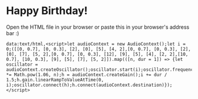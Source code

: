 # Happy Birthday!
Open the HTML file in your browser or paste this in your browser's address bar :)  
```
data:text/html,<script>let audioContext = new AudioContext();let i = 0;([[0, 0.7], [0, 0.3], [2], [0], [5], [4, 2],[0, 0.7], [0, 0.3], [2], [0], [7], [5, 2],[0, 0.7], [0, 0.3], [12], [9], [5], [4], [2, 2],[10, 0.7], [10, 0.3], [9], [5], [7], [5, 2]]).map(([n, dur = 1]) => {let oscillator = audioContext.createOscillator();oscillator.start(i);oscillator.frequency.value *= Math.pow(1.06, n);h = audioContext.createGain();i += dur / 1.5;h.gain.linearRampToValueAtTime(0, i);oscillator.connect(h);h.connect(audioContext.destination)});</script>
```
